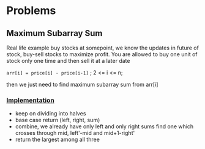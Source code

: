 # Problems

## Maximum Subarray Sum

Real life example buy stocks at somepoint, we know the updates in future of stock, buy-sell stocks to maximize profit. You are allowed to buy one unit of stock only one time and then sell it at a later date

`arr[i] = price[i] - price[i-1]` ; 2 <= i <= n;

then we just need to find maximum subarray sum from arr[i]

### [Implementation](./max_subarray.cpp)

- keep on dividing into halves
- base case return (left, right, sum)
- combine, we already have only left and only right sums find one which crosses through mid, left'-mid and mid+1-right'
- return the largest among all three